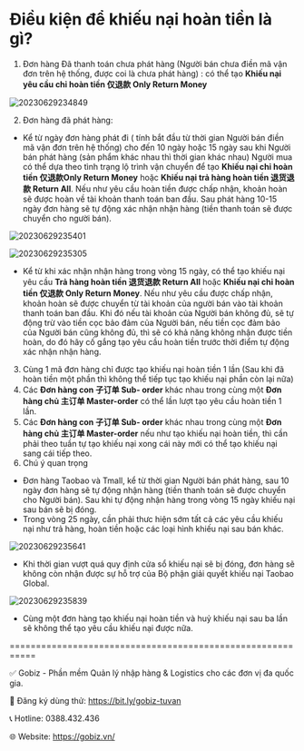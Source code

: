 # Điều kiện để khiếu nại hoàn tiền là gì?
1. 	Đơn hàng Đã thanh toán chưa phát hàng (Người bán chưa điền mã vận đơn trên hệ thống, được coi là chưa phát hàng) : có thể tạo **Khiếu nại yêu cầu chỉ hoàn tiền 仅退款 Only Return Money**

![20230629234849](https://github.com/gobizvn/gobiz-docs/assets/137056249/f05a90af-1f7d-4c94-86ef-1a41e1d28d9c)

2. Đơn hàng đã phát hàng: 
- Kể từ ngày đơn hàng phát đi ( tính bắt đầu từ thời gian Người bán điền mã vận đơn trên hệ thống) cho đến 10 ngày hoặc 15 ngày sau khi Người bán phát hàng (sản phẩm khác nhau thì thời gian khác nhau) Người mua có thể dựa theo tình trạng lộ trình vận chuyển để tạo **Khiếu nại chỉ hoàn tiền 仅退款Only Return Money** hoặc **Khiếu nại trả hàng hoàn tiền 退货退款 Return All**. Nếu như yêu cầu hoàn tiền được chấp nhận, khoản hoàn sẽ được hoàn về tài khoản thanh toán ban đầu. Sau phát hàng 10-15 ngày đơn hàng sẽ tự động xác nhận nhận hàng (tiền thanh toán sẽ được chuyển cho người bán).

![20230629235401](https://github.com/gobizvn/gobiz-docs/assets/137056249/e0c29e87-eac8-437d-8bba-100f3e23d272)

![20230629235305](https://github.com/gobizvn/gobiz-docs/assets/137056249/0e2d4140-adca-442a-8765-18d67fef6573)

-	Kể từ khi xác nhận nhận hàng trong vòng 15 ngày, có thể tạo khiếu nại yêu cầu **Trả hàng hoàn tiền 退货退款 Return All** hoặc **Khiếu nại chỉ hoàn tiền 仅退款 Only Return Money**. Nếu như yêu cầu được chấp nhận,  khoản hoàn sẽ được chuyển từ tài khoản của người bán vào tài khoản thanh toán ban đầu. Khi đó nếu tài khoản của Người bán không đủ, sẽ tự động trừ vào tiền cọc bảo đảm của Người bán, nếu tiền cọc đảm bảo của Người bán cũng không đủ, thì sẽ có khả năng không nhận được tiền hoàn, do đó hãy cố gắng tạo yêu cầu hoàn tiền trước thời điểm tự động xác nhận nhận hàng.
3. Cùng 1 mã đơn hàng chỉ được tạo khiếu nại hoàn tiền 1 lần (Sau khi đã hoàn tiền một phần thì không thể tiếp tục tạo khiếu nại phần còn lại nữa)
4. Các **Đơn hàng con 子订单 Sub- order** khác nhau trong cùng một **Đơn hàng chủ 主订单 Master-order** có thể lần lượt tạo yêu cầu hoàn tiền 1 lần.
5. Các **Đơn hàng con 子订单 Sub- order**  khác nhau trong cùng một **Đơn hàng chủ 主订单 Master-order** nếu như tạo khiếu nại hoàn tiền, thì cần phải theo tuần tự tạo khiếu nại xong cái này mới có thể tạo khiếu nại sang cái tiếp theo.
6. Chú ý quan trọng
-	Đơn hàng Taobao và Tmall, kể từ thời gian Người bán phát hàng, sau 10 ngày đơn hàng sẽ tự động nhận hàng (tiền thanh toán sẽ được chuyển cho Người bán). Sau khi tự động nhận hàng trong vòng 15 ngày khiếu nại sau bán sẽ bị đóng.
-	Trong vòng 25 ngày, cần phải thưc hiện sớm tất cả các yêu cầu khiếu nại như trả hàng, hoàn tiền hoặc các loại hình khiếu nại sau bán khác.

![20230629235641](https://github.com/gobizvn/gobiz-docs/assets/137056249/a5fadbd5-7763-4a8f-b4d8-7a37455401f1)

-	Khi thời gian vượt quá quy định cửa sổ khiếu nại sẽ bị đóng, đơn hàng sẽ không còn nhận được sự hỗ trợ của Bộ phận giải quyết khiếu nại Taobao Global.

![20230629235839](https://github.com/gobizvn/gobiz-docs/assets/137056249/71b276d1-5e79-40cd-91f0-085bf82e8c20)

-	Cùng một đơn hàng tạo khiếu nại hoàn tiền và huỷ khiếu nại sau ba lần sẽ không thể tạo yêu cầu khiếu nại được nữa.

===========================================================

✅ Gobiz - Phần mềm Quản lý nhập hàng & Logistics cho các đơn vị đa quốc gia.

📌 Đăng ký dùng thử: https://bit.ly/gobiz-tuvan

📞 Hotline: 0388.432.436

🌐 Website: https://gobiz.vn/

